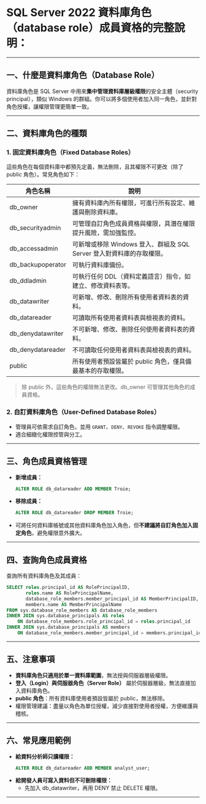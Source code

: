 # SQL Server 2022 資料庫角色（database role）成員資格的完整說明：

---

## 一、什麼是資料庫角色（Database Role）

資料庫角色是 SQL Server 中用來**集中管理資料庫層級權限**的安全主體（security principal），類似 Windows 的群組。你可以將多個使用者加入同一角色，並針對角色授權，讓權限管理更簡單一致。

---

## 二、資料庫角色的種類

### 1. **固定資料庫角色（Fixed Database Roles）**
這些角色在每個資料庫中都預先定義，無法刪除，且其權限不可更改（除了 public 角色）。常見角色如下：

| 角色名稱             | 說明                                                                                 |
|----------------------|--------------------------------------------------------------------------------------|
| db_owner             | 擁有資料庫內所有權限，可進行所有設定、維護與刪除資料庫。                             |
| db_securityadmin     | 可管理自訂角色成員資格與權限，具潛在權限提升風險，需加強監控。                       |
| db_accessadmin       | 可新增或移除 Windows 登入、群組及 SQL Server 登入對資料庫的存取權限。                |
| db_backupoperator    | 可執行資料庫備份。                                                                   |
| db_ddladmin          | 可執行任何 DDL（資料定義語言）指令，如建立、修改資料表等。                           |
| db_datawriter        | 可新增、修改、刪除所有使用者資料表的資料。                                           |
| db_datareader        | 可讀取所有使用者資料表與檢視表的資料。                                               |
| db_denydatawriter    | 不可新增、修改、刪除任何使用者資料表的資料。                                         |
| db_denydatareader    | 不可讀取任何使用者資料表與檢視表的資料。                                             |
| public               | 所有使用者預設皆屬於 public 角色，僅具備最基本的存取權限。                           |

> 除 public 外，這些角色的權限無法更改。db_owner 可管理其他角色的成員資格。

### 2. **自訂資料庫角色（User-Defined Database Roles）**
- 管理員可依需求自訂角色，並用 `GRANT`、`DENY`、`REVOKE` 指令調整權限。
- 適合細緻化權限控管與分工。

---

## 三、角色成員資格管理

- **新增成員：**
  ```sql
  ALTER ROLE db_datareader ADD MEMBER Troie;
  ```
- **移除成員：**
  ```sql
  ALTER ROLE db_datareader DROP MEMBER Troie;
  ```
- 可將任何資料庫帳號或其他資料庫角色加入角色，但**不建議將自訂角色加入固定角色**，避免權限意外擴大。

---

## 四、查詢角色成員資格

查詢所有資料庫角色及其成員：
```sql
SELECT roles.principal_id AS RolePrincipalID,
       roles.name AS RolePrincipalName,
       database_role_members.member_principal_id AS MemberPrincipalID,
       members.name AS MemberPrincipalName
FROM sys.database_role_members AS database_role_members
INNER JOIN sys.database_principals AS roles
    ON database_role_members.role_principal_id = roles.principal_id
INNER JOIN sys.database_principals AS members
    ON database_role_members.member_principal_id = members.principal_id;
```

---

## 五、注意事項

- **資料庫角色只適用於單一資料庫範圍**，無法授與伺服器層級權限。
- **登入（Login）與伺服器角色（Server Role）** 屬於伺服器層級，無法直接加入資料庫角色。
- **public 角色**：所有資料庫使用者預設皆屬於 public，無法移除。
- 權限管理建議：盡量以角色為單位授權，減少直接對使用者授權，方便維護與稽核。

---

## 六、常見應用範例

- **給資料分析師只讀權限：**
  ```sql
  ALTER ROLE db_datareader ADD MEMBER analyst_user;
  ```
- **給開發人員可寫入資料但不可刪除權限：**
  - 先加入 db_datawriter，再用 DENY 禁止 DELETE 權限。

---
